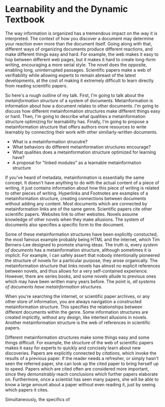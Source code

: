 Learnability and the Dynamic Textbook
=====================================

The way information is organized has a tremendous impact on the way it is interpreted. The context of how you discover a document may determine your reaction even more than the document itself. Going along with that, different ways of organizing documents produce different reactions, and make different things easy and hard. For example, the web makes it easy to hop between different web pages, but it makes it hard to create long-form writing, encouraging a more serial style.  The novel does the opposite, enabling long, uninterrupted passages.  Scientific papers make a web of verifiability while allowing experts to remain abreast of the latest developments, at the cost of making it extremely difficult to learn directly from reading scientific papers.

So here's a rough outline of my talk.  First, I'm going to talk about the _metainformation structure_ of a system of documents.  Metainformation is information about how a document relates to other documents. I'm going to discuss how different metainformation structures make different things easy or hard.  Then, I'm going to describe what qualities a metainformation structure optimizing for learnability has.  Finally, I'm going to propose a metainformation structure that offers authors more resources to write learnably by connecting their work with other similiarly-written documents.

 * What is a metainformation strucutre?
 * What behaviors do different metainformation structures encourage?
 * What qualities does a metainformation structure optimized for learning have?
 * A proposal for "linked modules" as a learnable metainformation structure

If you've heard of metadata, metainformation is essentially the same concept.  It doesn't have anything to do with the actual content of a piece of writing, it just contains information about how this piece of writing is related to other pieces of writing.  Hyperlinks and Footnotes are examples of a metainformation structure, creating connections between documents without adding any content.  Most documents which are connected by metainformation links are of the same genre.  Scientific papers cite other scientific papers.  Websites link to other websites.  Novels assume knowledge of other novels when they make allusions.  The system of documents also specifies a specific form to the document.

Some of these metainformation structures have been explicitly constucted, the most famous example probably being HTML and the internet, which Tim Berners-Lee designed to promote sharing ideas.  The truth is, every _system of documents_ has a metainformation structure, although sometimes it is implicit.  For example, I can safely assert that nobody intentionally pioneered the structure of novels for a particular purpose, they arose organically. The metainformation structure that links novels has almost no explicit references between novels, and thus allows for a very self-contained experience.  However, there are series books, and some novels allude to previous ones which may have been written many years before.  The point is, *all systems of documents have metainformation structures*.

When you're searching the internet, or scientific paper archives, or any other store of information, you are always navigation a constructed metainformation structure.  This specifies the relationships between different documents within the genre.  Some information structures are created implicitly, without any design, like intertext allusions in novels.  Another metainformation structure is the web of references in scientific papers.

Different metainformation structures make some things easy and some things difficult.  For example, the structure of the web of scientific papers makes it easy for experts to quickly and concisely learn about new discoveries.  Papers are explicitly connected by *citations*, which invoke the results of a previous paper.  If the reader needs a refresher, or simply hasn't seen the referred paper, she can look up the cited paper to bring herself up to speed.  Papers which are cited often are considered more important, since they _demonstrably_ reach conclusions which further papers elaborate on.  Furthermore, once a scientist has seen many papers, she will be able to know a large amount about a paper without even reading it, just by seeing which papers it cites.

Simultaneously, the specifics of 
